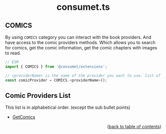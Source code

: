 <h1 align="center">consumet.ts</h1>

<h2>COMICS</h2>

By using `COMICS` category you can interact with the book providers. And have access to the comic providers methods. Which allows you to search for comics, get the comic information, get the comic chapters with images to read.

```ts
// ESM
import { COMICS } from '@consumet/extensions';

// <providerName> is the name of the provider you want to use. list of the proivders is below.
const comicProvider = COMICS.<providerName>();
```

## Comic Providers List

This list is in alphabetical order. (except the sub bullet points)

- [GetComics](#todo)

<p align="end">(<a href="https://github.com/consumet/extensions/blob/master/docs">back to table of contents</a>)</p>
